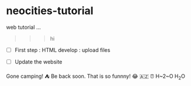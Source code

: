 # neocities-tutorial
web tutorial
...
>>>hi
- [ ] First step
: HTML develop
: upload files
- [ ] Update the website


Gone camping! ⛺ Be back soon.
That is so funnny! 😂 🇦🇿 ⏰ H~2~O H<sub>2</sub>O
